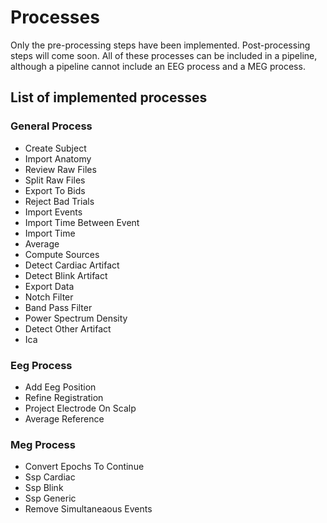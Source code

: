 # Processes
Only the pre-processing steps have been implemented. Post-processing steps will come soon.
All of these processes can be included in a pipeline, although a pipeline cannot include an EEG process and a MEG process.

## List of implemented processes
### General Process
- Create Subject
- Import Anatomy
- Review Raw Files
- Split Raw Files
- Export To Bids
- Reject Bad Trials
- Import Events
- Import Time Between Event
- Import Time
- Average
- Compute Sources
- Detect Cardiac Artifact
- Detect Blink Artifact
- Export Data
- Notch Filter
- Band Pass Filter
- Power Spectrum Density
- Detect Other Artifact
- Ica

### Eeg Process
- Add Eeg Position
- Refine Registration
- Project Electrode On Scalp
- Average Reference

### Meg Process
- Convert Epochs To Continue
- Ssp Cardiac
- Ssp Blink
- Ssp Generic
- Remove Simultaneaous Events